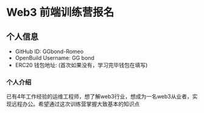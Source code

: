 # Web3 前端训练营报名

## 个人信息

* GitHub ID: GGbond-Romeo
* OpenBuild Username: GG bond
* ERC20 钱包地址: (首次如果没有，学习完毕钱包在填写)

### 个人介绍
已有4年工作经验的运维工程师，想了解web3行业，想成为一名web3从业者，实现远程办公。希望通过这次训练营掌握大致基本的知识点